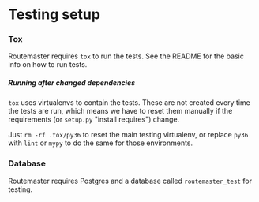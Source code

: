 # Testing setup

### Tox

Routemaster requires `tox` to run the tests. See the README for the basic info
on how to run tests.

##### Running after changed dependencies

`tox` uses virtualenvs to contain the tests. These are not created every time
the tests are run, which means we have to reset them manually if the
requirements (or `setup.py` "install requires") change.

Just `rm -rf .tox/py36` to reset the main testing virtualenv, or replace `py36`
with `lint` or `mypy` to do the same for those environments.


### Database

Routemaster requires Postgres and a database called `routemaster_test` for
testing.
